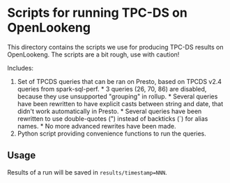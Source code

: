 Scripts for running TPC-DS on OpenLookeng
====================================

This directory contains the scripts we use for producing TPC-DS results on OpenLookeng.
The scripts are a bit rough, use with caution!

Includes:
  1. Set of TPCDS queries that can be ran on Presto, based on TPCDS v2.4 queries from spark-sql-perf.
    * 3 queries (26, 70, 86) are disabled, because they use unsupported "grouping" in rollup.
    * Several queries have been rewritten to have explicit casts between string and date, that didn't work automatically in Presto.
    * Several queries have been rewritten to use double-quotes (") instead of backticks (`) for alias names.
    * No more advanced rewrites have been made.
  2. Python script providing convenience functions to run the queries.

Usage
-----

Results of a run will be saved in `results/timestamp=NNN`.
